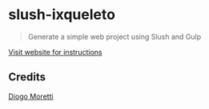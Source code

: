 # slush-ixqueleto
> Generate a simple web project using Slush and Gulp

[Visit website for instructions](http://diogomoretti.github.io/slush-ixqueleto/)

## Credits
[Diogo Moretti](https://github.com/diogomoretti)